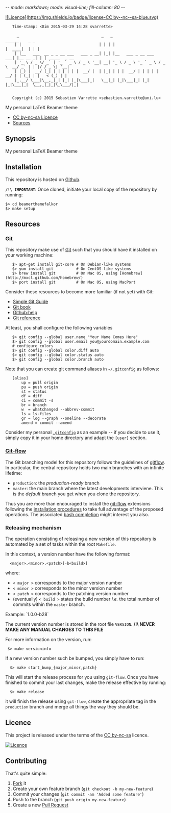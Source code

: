 -*- mode: markdown; mode: visual-line; fill-column: 80 -*-

[![Licence](https://img.shields.io/badge/license-CC by--nc--sa-blue.svg)](http://creativecommons.org/licenses/by-nc-sa/4.0)

       Time-stamp: <Dim 2015-03-29 14:28 svarrette>

         _                                    _   _                         ______    _ _              
        | |                                  | | | |                       |  ____|  | | |             
        | |__   ___  __ _ _ __ ___   ___ _ __| |_| |__   ___ _ __ ___   ___| |__ __ _| | | _____  _ __ 
        | '_ \ / _ \/ _` | '_ ` _ \ / _ \ '__| __| '_ \ / _ \ '_ ` _ \ / _ \  __/ _` | | |/ / _ \| '__|
        | |_) |  __/ (_| | | | | | |  __/ |  | |_| | | |  __/ | | | | |  __/ | | (_| | |   < (_) | |   
        |_.__/ \___|\__,_|_| |_| |_|\___|_|   \__|_| |_|\___|_| |_| |_|\___|_|  \__,_|_|_|\_\___/|_|   
                                                                                                       
                                                                                                       
       Copyright (c) 2015 Sebastien Varrette <sebastien.varrette@uni.lu>

My personal LaTeX Beamer theme
* [CC by-nc-sa Licence](http://creativecommons.org/licenses/by-nc-sa/4.0)
* [Sources](https://github.com/Falkor/beamerthemeFalkor)

## Synopsis

My personal LaTeX Beamer theme

## Installation 

This repository is hosted on [Github](https://github.com/Falkor/beamerthemeFalkor). 

**`/!\ IMPORTANT`**: Once cloned, initiate your local copy of the repository by running: 

    $> cd beamerthemefalkor
    $> make setup


## Resources

### Git

This repository make use of [Git](http://git-scm.com/) such that you should have
it installed on your working machine: 

       $> apt-get install git-core # On Debian-like systems
	   $> yum install git          # On CentOS-like systems
       $> brew install git         # On Mac OS, using [Homebrew](http://mxcl.github.com/homebrew/)
       $> port install git         # On Mac OS, using MacPort

Consider these resources to become more familiar (if not yet) with Git:

* [Simple Git Guide](http://rogerdudler.github.io/git-guide/)
* [Git book](http://book.git-scm.com/index.html)
* [Github:help](http://help.github.com/mac-set-up-git/)
* [Git reference](http://gitref.org/)

At least, you shall configure the following variables

       $> git config --global user.name "Your Name Comes Here"
       $> git config --global user.email you@yourdomain.example.com
       # configure colors
       $> git config --global color.diff auto
       $> git config --global color.status auto
       $> git config --global color.branch auto

Note that you can create git command aliases in `~/.gitconfig` as follows: 

       [alias]
           up = pull origin
           pu = push origin
           st = status
           df = diff
           ci = commit -s
           br = branch
           w  = whatchanged --abbrev-commit
           ls = ls-files
           gr = log --graph --oneline --decorate
           amend = commit --amend

Consider my personal [`.gitconfig`](https://github.com/Falkor/dotfiles/blob/master/git/.gitconfig) as an example -- if you decide to use it, simply copy it in your home directory and adapt the `[user]` section. 

### [Git-flow](https://github.com/nvie/gitflow)

The Git branching model for this repository follows the guidelines of
[gitflow](http://nvie.com/posts/a-successful-git-branching-model/).
In particular, the central repository holds two main branches with an infinite lifetime:

* `production`: the *production-ready* branch
* `master`: the main branch where the latest developments interviene. This is the *default* branch you get when you clone the repository.

Thus you are more than encouraged to install the [git-flow](https://github.com/nvie/gitflow) extensions following the [installation procedures](https://github.com/nvie/gitflow/wiki/Installation) to take full advantage of the proposed operations. The associated [bash completion](https://github.com/bobthecow/git-flow-completion) might interest you also.

### Releasing mechanism

The operation consisting of releasing a new version of this repository is automated by a set of tasks within the root `Makefile`.

In this context, a version number have the following format:

      <major>.<minor>.<patch>[-b<build>]

where:

* `< major >` corresponds to the major version number
* `< minor >` corresponds to the minor version number
* `< patch >` corresponds to the patching version number
* (eventually) `< build >` states the build number _i.e._ the total number of commits within the `master` branch.

Example: \`1.0.0-b28\`

The current version number is stored in the root file `VERSION`. __/!\ NEVER MAKE ANY MANUAL CHANGES TO THIS FILE__

For more information on the version, run:

     $> make versioninfo

If a new version number such be bumped, you simply have to run:

      $> make start_bump_{major,minor,patch}

This will start the release process for you using `git-flow`.
Once you have finished to commit your last changes, make the release effective by running:

      $> make release

it will finish the release using `git-flow`, create the appropriate tag in the `production` branch and merge all things the way they should be.

## Licence

This project is released under the terms of the [CC by-nc-sa](LICENCE) licence. 

[![Licence](https://licensebuttons.net/l/by-nc-sa/4.0/88x31.png)](http://creativecommons.org/licenses/by-nc-sa/4.0)

## Contributing

That's quite simple:

1. [Fork](https://help.github.com/articles/fork-a-repo/) it
2. Create your own feature branch (`git checkout -b my-new-feature`)
3. Commit your changes (`git commit -am 'Added some feature'`)
4. Push to the branch (`git push origin my-new-feature`)
5. Create a new [Pull Request](https://help.github.com/articles/using-pull-requests/)
